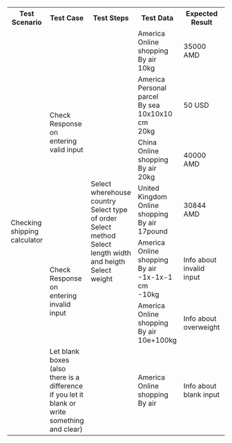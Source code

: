 <table >
  <tr>
    <th>Test Scenario</th>
    <th>Test Case</th>
    <th>Test Steps</th>
    <th>Test Data</th>
    <th>Expected Result</th>
    <th>Actual Result</th>
    <th>Status</th>
  </tr>
  <tr>
    <td rowspan="7">Checking shipping calculator</td>
    <td rowspan="4">Check Response on entering valid input</td> 
    <td rowspan="7">Select wherehouse country <br/> Select type of order <br/> Select method <br/> Select length width and heigth <br/> Select weight</td>
    <td>America<br/>Online shopping<br/>By air<br/>10kg</td> 
    <td>35000 AMD</td> 
    <td>35000 AMD</td> 
    <td>Pass</td> 
  </tr>
  <tr>
    <td>America<br/>Personal parcel<br/>By sea<br/>10x10x10 cm<br/>20kg</td> 
    <td>50 USD</td> 
    <td>50 USD</td> 
    <td>Pass</td> 
  </tr>
    <tr>
    <td>China<br/>Online shopping<br/>By air<br/>20kg</td> 
    <td>40000 AMD</td> 
    <td>40000 AMD</td> 
    <td>Pass</td> 
  </tr>
    </tr>
    <tr>
    <td>United Kingdom<br/>Online shopping<br/>By air<br/>17pound</td> 
    <td>30844 AMD</td> 
    <td>30844 AMD</td> 
    <td>Pass</td> 
  </tr>
  <tr>
    <td rowspan="2">Check Response on entering invalid input</td>
    <td>America<br/>Online shopping<br/>By air<br/>-1x-1x-1 cm<br>-10kg </td> 
    <td>Info about invalid input</td> 
    <td>400 AMD</td> 
    <td>Fail</td> 
  </tr>
    <tr>
    <td>America<br/>Online shopping<br/>By air<br/>10e+100kg </td> 
    <td>Info about overweight</td> 
    <td>6e+104 AMD</td> 
    <td>Fail</td> 
  </tr>
  <tr>
    <td>Let blank boxes (also there is a difference if you let it blank or write something and clear)</td>
    <td>America<br/>Online shopping<br/>By air<br/> </td> 
    <td>Info about blank input</td> 
    <td>0 AMD</td> 
    <td>Fail</td> 
  </tr>
</table>

